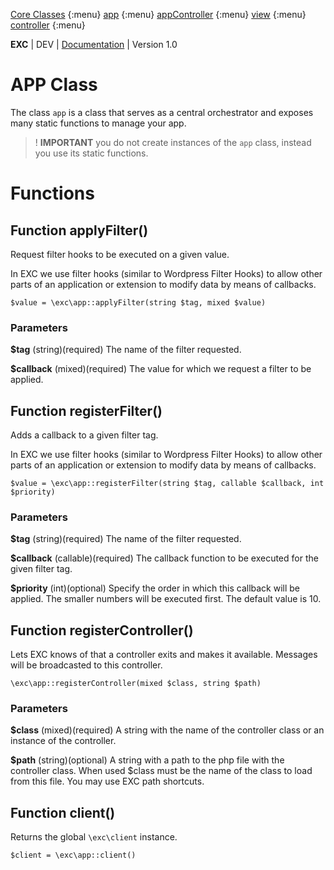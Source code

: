 [Core Classes]() {:menu}
[app](./bke_ref_app.md) {:menu}
[appController](./bke_ref_appcontroller.md) {:menu}
[view](./bke_ref_view.md) {:menu}
[controller](./bke_ref_controller.md) {:menu}

**EXC** | DEV | [Documentation](./doc_index.md) | Version 1.0<BR>



# APP Class #

The class `app` is a class that serves as a central orchestrator and exposes many static functions to manage your app.

> ! **IMPORTANT** you do not create instances of the `app` class, instead you use its static functions.

# Functions #

## Function applyFilter() ##

Request filter hooks to be executed on a given value.

In EXC we use filter hooks (similar to Wordpress Filter Hooks) to allow other parts of an application or extension to modify data by means of callbacks.

`$value = \exc\app::applyFilter(string $tag, mixed $value)`

### Parameters ###

**$tag** (string)(required) The name of the filter requested.

**$callback** (mixed)(required) The value for which we request a filter to be applied.

## Function registerFilter() ##

Adds a callback to a given filter tag.

In EXC we use filter hooks (similar to Wordpress Filter Hooks) to allow other parts of an application or extension to modify data by means of callbacks.

`$value = \exc\app::registerFilter(string $tag, callable $callback, int $priority)`

### Parameters ###

**$tag** (string)(required) The name of the filter requested.

**$callback** (callable)(required) The callback function to be executed for the given filter tag.

**$priority** (int)(optional) Specify the order in which this callback will be applied. The smaller numbers will be executed first. The default value is 10.

## Function registerController() ##

Lets EXC knows of that a controller exits and makes it available. Messages will be broadcasted to this controller.

`\exc\app::registerController(mixed $class, string $path)`

### Parameters ###

**$class** (mixed)(required) A string with the name of the controller class or an instance of the controller.

**$path** (string)(optional) A string with a path to the php file with the controller class. When used $class must be the name of the class to load from this file. You may use EXC path shortcuts.

## Function client() ##

Returns the global `\exc\client` instance.

`$client = \exc\app::client()`
